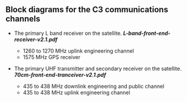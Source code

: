 ## Block diagrams for the C3 communications channels

- The primary L band receiver on the satellite. ___L-band-front-end-receiver-v2.1.pdf___
  - 1260 to 1270 MHz uplink engineering channel
  - 1575 MHz GPS receiver

- The primary UHF transmitter and secondary receiver on the satellite. ___70cm-front-end-tranceiver-v2.1.pdf___
  - 435 to 438 MHz downlink engineering and public channel
  - 435 to 438 MHz uplink engineering channel

